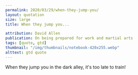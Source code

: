 ```yaml
---
permalink: 2020/03/29/when-they-jump-you/
layout: quotation
size: large
title: When they jump you...

attribution: David Allen
publication: On being prepared for work and martial arts
tags: [quote, gtd]
thumbnail: "/img/thumbnails/notebook-420x255.webp"
alttext: gtd quote
---
```


When they jump you in the dark alley, it's too late to train!
